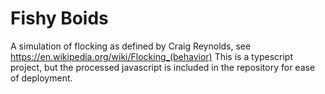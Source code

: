 Fishy Boids
===========

A simulation of flocking as defined by Craig Reynolds, see https://en.wikipedia.org/wiki/Flocking_(behavior)
This is a typescript project, but the processed javascript is included in the repository for ease of deployment. 